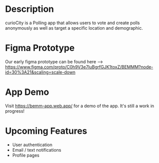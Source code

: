 # Description

curioCity is a Polling app that allows users to vote and create polls anonymously as well as target a specific location and demographic.

# Figma Prototype

Our early figma prototype can be found here --> https://www.figma.com/proto/C0h9V3e7IuBgrfGJK1toxZ/BEMMM?node-id=30%3A21&scaling=scale-down

# App Demo

Visit https://bemm-app.web.app/ for a demo of the app. It's still a work in progress!

# Upcoming Features

- User authentication
- Email / text notifications
- Profile pages
